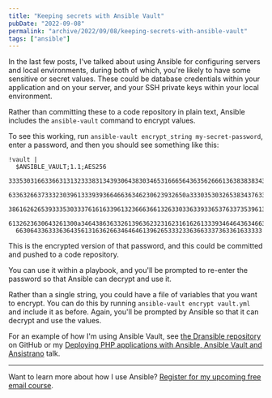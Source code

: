 ```yaml
---
title: "Keeping secrets with Ansible Vault"
pubDate: "2022-09-08"
permalink: "archive/2022/09/08/keeping-secrets-with-ansible-vault"
tags: ["ansible"]
---
```


In the last few posts, I've talked about using Ansible for configuring servers and local environments, during both of which, you're likely to have some sensitive or secret values. These could be database credentials within your application and on your server, and your SSH private keys within your local environment.

Rather than committing these to a code repository in plain text, Ansible includes the `ansible-vault` command to encrypt values.

To see this working, run `ansible-vault encrypt_string my-secret-password`, enter a password, and then you should see something like this:

```
!vault |
  $ANSIBLE_VAULT;1.1;AES256
  33353031663366313132333831343930643830346531666564363562666136383838343235646661
  6336326637333230396133393936646636346230623932650a333035303265383437633032326566
  38616262653933353033376161633961323666366132633033633933653763373539613434333039
  6132623630643261300a346438636332613963623231623161626133393464643634663735303664
  66306433633363643561316362663464646139626533323363663337363361633333
```

This is the encrypted version of that password, and this could be committed and pushed to a code repository.

You can use it within a playbook, and you'll be prompted to re-enter the password so that Ansible can decrypt and use it.

Rather than a single string, you could have a file of variables that you want to encrypt. You can do this by running `ansible-vault encrypt vault.yml` and include it as before. Again, you'll be prompted by Ansible so that it can decrypt and use the values.

For an example of how I'm using Ansible Vault, see [the Dransible repository](https://github.com/opdavies/dransible/tree/986ba5097d62ff4cd0e637d40181bab2c4417f2e/tools/ansible) on GitHub or my [ Deploying PHP applications with Ansible, Ansible Vault and Ansistrano]({{site.url}}/talks/deploying-php-ansible-ansistrano) talk.

---

Want to learn more about how I use Ansible? [Register for my upcoming free email course]({{site.url}}/ansible-course).

